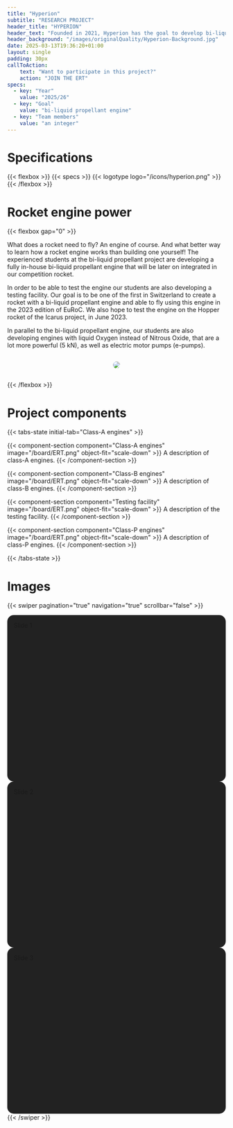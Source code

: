 ```yaml
---
title: "Hyperion"
subtitle: "RESEARCH PROJECT"
header_title: "HYPERION"
header_text: "Founded in 2021, Hyperion has the goal to develop bi-liquid rocket engines, meaning using two liquids propellants, that will propel the future rockets of the association."
header_background: "/images/originalQuality/Hyperion-Background.jpg"
date: 2025-03-13T19:36:20+01:00
layout: single
padding: 30px
callToAction:
    text: "Want to participate in this project?"
    action: "JOIN THE ERT"
specs:
  - key: "Year"
    value: "2025/26"
  - key: "Goal"
    value: "bi-liquid propellant engine"
  - key: "Team members"
    value: "an integer"
---
```


# Specifications

{{< flexbox >}}
    {{< specs >}}
    {{< logotype logo="/icons/hyperion.png" >}}
{{< /flexbox >}}

# Rocket engine power

{{< flexbox gap="0" >}}

<div style="flex: 1; min-width: 300px;">

<p>
What does a rocket need to fly? An engine of course. And what better way to learn how a rocket engine works than building one yourself! The experienced students at the bi-liquid propellant project are developing a fully in-house bi-liquid propellant engine that will be later on integrated in our competition rocket.
</p>

<p>
In order to be able to test the engine our students are also developing a testing facility. Our goal is to be one of the first in Switzerland to create a rocket with a bi-liquid propellant engine and able to fly using this engine in the 2023 edition of EuRoC. We also hope to test the engine on the Hopper rocket of the Icarus project, in June 2023.
</p>

<p>
In parallel to the bi-liquid propellant engine, our students are also developing engines with liquid Oxygen instead of Nitrous Oxide, that are a lot more powerful (5 kN), as well as electric motor pumps (e-pumps).
</p>

</div>

<div style="flex: 1; padding: 15px; display: flex; justify-content: center; align-items: center; min-width: 300px;">
    <img loading="lazy" 
         style="margin: 0; max-width: 100%; height: auto; width: auto; object-fit: cover; border-radius: 15px;" 
         src="/images/originalQuality/hyperion-rocket-engine.png">
</div>

{{< /flexbox >}}

# Project components

{{< tabs-state initial-tab="Class-A engines" >}}

{{< component-section component="Class-A engines" image="/board/ERT.png" object-fit="scale-down" >}}
A description of class-A engines.
{{< /component-section >}}

{{< component-section component="Class-B engines" image="/board/ERT.png" object-fit="scale-down" >}}
A description of class-B engines.
{{< /component-section >}}

{{< component-section component="Testing facility" image="/board/ERT.png" object-fit="scale-down" >}}
A description of the testing facility.
{{< /component-section >}}

{{< component-section component="Class-P engines" image="/board/ERT.png" object-fit="scale-down" >}}
A description of class-P engines.
{{< /component-section >}}

{{< /tabs-state >}}

# Images

{{< swiper pagination="true" navigation="true" scrollbar="false" >}}
  <div class="swiper-slide" style="height: 40ch; width: auto; background-color: #222222; border-radius: 15px; padding: 15px;">
    Slide 1
  </div>
  <div class="swiper-slide" style="height: 40ch; background-color: #222222; border-radius: 15px; padding: 15px;">
    Slide 2
  </div>
  <div class="swiper-slide" style="height: 40ch; background-color: #222222; border-radius: 15px; padding: 15px;">
    Slide 3
  </div>
{{< /swiper >}}
